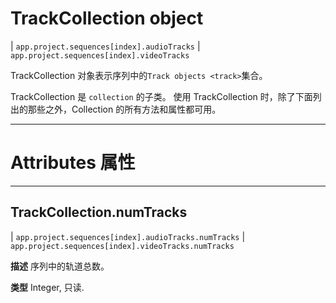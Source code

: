 # TrackCollection object

|   ``app.project.sequences[index].audioTracks``
|   ``app.project.sequences[index].videoTracks``

TrackCollection 对象表示序列中的`Track objects <track>`集合。

TrackCollection 是 `collection` 的子类。 使用 TrackCollection 时，除了下面列出的那些之外，Collection 的所有方法和属性都可用。

----

# Attributes 属性

----
## TrackCollection.numTracks
|   ``app.project.sequences[index].audioTracks.numTracks``
|   ``app.project.sequences[index].videoTracks.numTracks``

**描述**
序列中的轨道总数。

**类型**
Integer, 只读.
